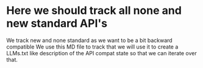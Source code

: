 # Here we should track all none and new standard API's
We track new and none standard as we want to be a bit backward compatible
We use this MD file to track that we will use it to create a LLMs.txt like
description of the API compat state so that we can iterate over that.

